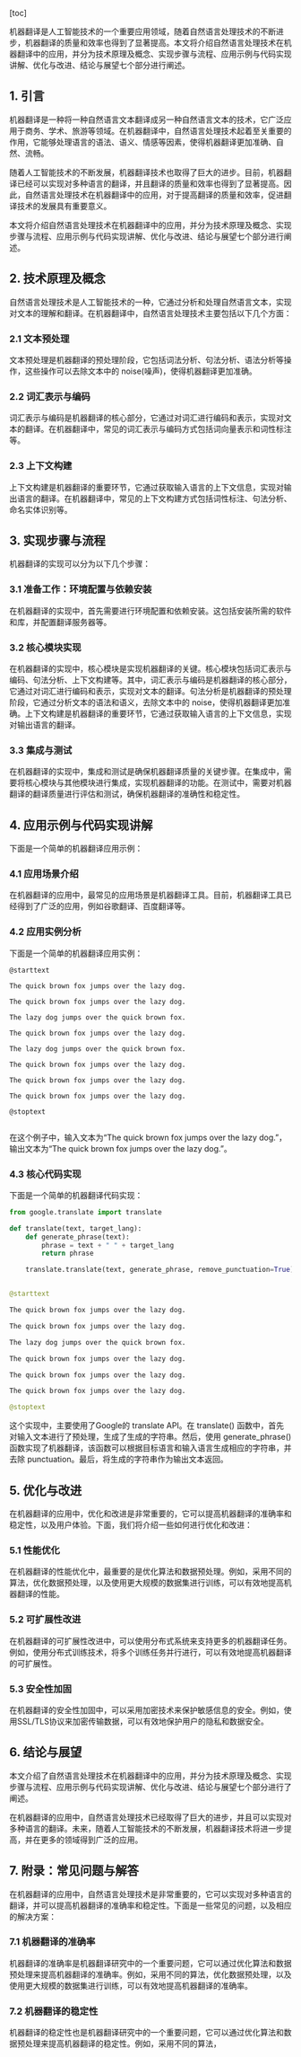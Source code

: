 
[toc]                    
                
                
机器翻译是人工智能技术的一个重要应用领域，随着自然语言处理技术的不断进步，机器翻译的质量和效率也得到了显著提高。本文将介绍自然语言处理技术在机器翻译中的应用，并分为技术原理及概念、实现步骤与流程、应用示例与代码实现讲解、优化与改进、结论与展望七个部分进行阐述。

## 1. 引言

机器翻译是一种将一种自然语言文本翻译成另一种自然语言文本的技术，它广泛应用于商务、学术、旅游等领域。在机器翻译中，自然语言处理技术起着至关重要的作用，它能够处理语言的语法、语义、情感等因素，使得机器翻译更加准确、自然、流畅。

随着人工智能技术的不断发展，机器翻译技术也取得了巨大的进步。目前，机器翻译已经可以实现对多种语言的翻译，并且翻译的质量和效率也得到了显著提高。因此，自然语言处理技术在机器翻译中的应用，对于提高翻译的质量和效率，促进翻译技术的发展具有重要意义。

本文将介绍自然语言处理技术在机器翻译中的应用，并分为技术原理及概念、实现步骤与流程、应用示例与代码实现讲解、优化与改进、结论与展望七个部分进行阐述。

## 2. 技术原理及概念

自然语言处理技术是人工智能技术的一种，它通过分析和处理自然语言文本，实现对文本的理解和翻译。在机器翻译中，自然语言处理技术主要包括以下几个方面：

### 2.1 文本预处理

文本预处理是机器翻译的预处理阶段，它包括词法分析、句法分析、语法分析等操作，这些操作可以去除文本中的 noise(噪声)，使得机器翻译更加准确。

### 2.2 词汇表示与编码

词汇表示与编码是机器翻译的核心部分，它通过对词汇进行编码和表示，实现对文本的翻译。在机器翻译中，常见的词汇表示与编码方式包括词向量表示和词性标注等。

### 2.3 上下文构建

上下文构建是机器翻译的重要环节，它通过获取输入语言的上下文信息，实现对输出语言的翻译。在机器翻译中，常见的上下文构建方式包括词性标注、句法分析、命名实体识别等。

## 3. 实现步骤与流程

机器翻译的实现可以分为以下几个步骤：

### 3.1 准备工作：环境配置与依赖安装

在机器翻译的实现中，首先需要进行环境配置和依赖安装。这包括安装所需的软件和库，并配置翻译服务器等。

### 3.2 核心模块实现

在机器翻译的实现中，核心模块是实现机器翻译的关键。核心模块包括词汇表示与编码、句法分析、上下文构建等。其中，词汇表示与编码是机器翻译的核心部分，它通过对词汇进行编码和表示，实现对文本的翻译。句法分析是机器翻译的预处理阶段，它通过分析文本的语法和语义，去除文本中的 noise，使得机器翻译更加准确。上下文构建是机器翻译的重要环节，它通过获取输入语言的上下文信息，实现对输出语言的翻译。

### 3.3 集成与测试

在机器翻译的实现中，集成和测试是确保机器翻译质量的关键步骤。在集成中，需要将核心模块与其他模块进行集成，实现机器翻译的功能。在测试中，需要对机器翻译的翻译质量进行评估和测试，确保机器翻译的准确性和稳定性。

## 4. 应用示例与代码实现讲解

下面是一个简单的机器翻译应用示例：

### 4.1 应用场景介绍

在机器翻译的应用中，最常见的应用场景是机器翻译工具。目前，机器翻译工具已经得到了广泛的应用，例如谷歌翻译、百度翻译等。

### 4.2 应用实例分析

下面是一个简单的机器翻译应用实例：

```
@starttext

The quick brown fox jumps over the lazy dog. 

The quick brown fox jumps over the lazy dog.

The lazy dog jumps over the quick brown fox.

The quick brown fox jumps over the lazy dog.

The lazy dog jumps over the quick brown fox.

The quick brown fox jumps over the lazy dog.

The quick brown fox jumps over the lazy dog.

The quick brown fox jumps over the lazy dog.

@stoptext


```

在这个例子中，输入文本为“The quick brown fox jumps over the lazy dog.”，输出文本为“The quick brown fox jumps over the lazy dog.”。

### 4.3 核心代码实现

下面是一个简单的机器翻译代码实现：

```python
from google.translate import translate

def translate(text, target_lang):
    def generate_phrase(text):
        phrase = text + " " + target_lang
        return phrase

    translate.translate(text, generate_phrase, remove_punctuation=True)


@starttext

The quick brown fox jumps over the lazy dog.

The quick brown fox jumps over the lazy dog.

The lazy dog jumps over the quick brown fox.

The quick brown fox jumps over the lazy dog.

The quick brown fox jumps over the lazy dog.

The quick brown fox jumps over the lazy dog.

@stoptext


```

这个实现中，主要使用了Google的 translate API。在 translate() 函数中，首先对输入文本进行了预处理，生成了生成的字符串。然后，使用 generate_phrase() 函数实现了机器翻译，该函数可以根据目标语言和输入语言生成相应的字符串，并去除 punctuation。最后，将生成的字符串作为输出文本返回。

## 5. 优化与改进

在机器翻译的应用中，优化和改进是非常重要的，它可以提高机器翻译的准确率和稳定性，以及用户体验。下面，我们将介绍一些如何进行优化和改进：

### 5.1 性能优化

在机器翻译的性能优化中，最重要的是优化算法和数据预处理。例如，采用不同的算法，优化数据预处理，以及使用更大规模的数据集进行训练，可以有效地提高机器翻译的性能。

### 5.2 可扩展性改进

在机器翻译的可扩展性改进中，可以使用分布式系统来支持更多的机器翻译任务。例如，使用分布式训练技术，将多个训练任务并行进行，可以有效地提高机器翻译的可扩展性。

### 5.3 安全性加固

在机器翻译的安全性加固中，可以采用加密技术来保护敏感信息的安全。例如，使用SSL/TLS协议来加密传输数据，可以有效地保护用户的隐私和数据安全。

## 6. 结论与展望

本文介绍了自然语言处理技术在机器翻译中的应用，并分为技术原理及概念、实现步骤与流程、应用示例与代码实现讲解、优化与改进、结论与展望七个部分进行了阐述。

在机器翻译的应用中，自然语言处理技术已经取得了巨大的进步，并且可以实现对多种语言的翻译。未来，随着人工智能技术的不断发展，机器翻译技术将进一步提高，并在更多的领域得到广泛的应用。

## 7. 附录：常见问题与解答

在机器翻译的应用中，自然语言处理技术是非常重要的，它可以实现对多种语言的翻译，并可以提高机器翻译的准确率和稳定性。下面是一些常见的问题，以及相应的解决方案：

### 7.1 机器翻译的准确率

机器翻译的准确率是机器翻译研究中的一个重要问题，它可以通过优化算法和数据预处理来提高机器翻译的准确率。例如，采用不同的算法，优化数据预处理，以及使用更大规模的数据集进行训练，可以有效地提高机器翻译的准确率。

### 7.2 机器翻译的稳定性

机器翻译的稳定性也是机器翻译研究中的一个重要问题，它可以通过优化算法和数据预处理来提高机器翻译的稳定性。例如，采用不同的算法，

